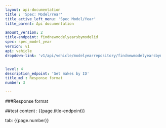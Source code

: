 ```yaml
---
layout: api-documentation
title : 'Spec: Model/Year'
title_active_left_menu: 'Spec Model/Year'
title_parent: Api documentation

amount_version: 2
title-endpoint: findnewmodelyearsbymodelid
spec: spec_model_year
version: v1
api: vehicle
dropdown-link: 'v1/api/vehicle/modelyearrepository/findnewmodelyearsbymodelid'


level: 4
description_edpoint: 'Get makes by ID'
title_md : Response format
number: 3

---
```


###Response format

##test content : {{page.title-endpoint}} 

tab: {{page.number}}